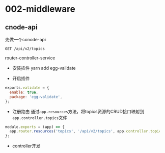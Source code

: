 # 002-middleware


## cnode-api
先做一个conode-api

`GET /api/v2/topics`

router-controller-service

- 安装插件
yarn add egg-validate

- 开启插件
```js
exports.validate = {
  enable: true,
  package: 'egg-validate',
};
```

- 注册路由
通过`app.resources`方法，将topics资源的CRUD接口映射到`app.controller.topics`文件
```js
module.exports = (app) => {
  app.router.resources('topics', '/api/v2/topics', app.controller.topics);
};
```

- controller开发

